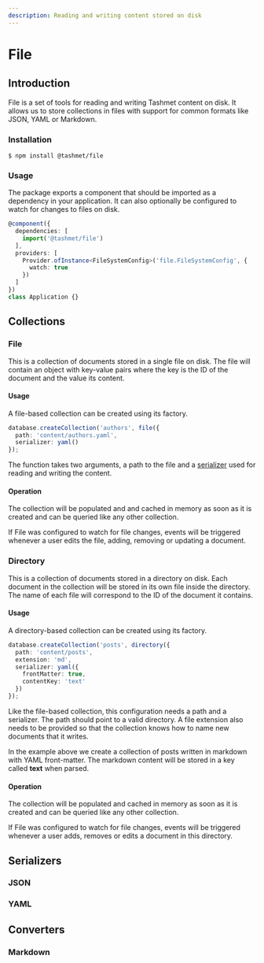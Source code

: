 ```yaml
---
description: Reading and writing content stored on disk
---
```


# File

## Introduction

File is a set of tools for reading and writing Tashmet content on disk. It allows us to store collections in files with support for common formats like JSON, YAML or Markdown.

### Installation

```text
$ npm install @tashmet/file
```

### Usage

The package exports a component that should be imported as a dependency in your application. It can also optionally be configured to watch for changes to files on disk.

```typescript
@component({
  dependencies: [
    import('@tashmet/file')
  ],
  providers: [
    Provider.ofInstance<FileSystemConfig>('file.FileSystemConfig', {
      watch: true
    })
  ]
})
class Application {}
```

## Collections

### File

This is a collection of documents stored in a single file on disk. The file will contain an object with key-value pairs where the key is the ID of the document and the value its content.

#### Usage

A file-based collection can be created using its factory.

```typescript
database.createCollection('authors', file({
  path: 'content/authors.yaml',
  serializer: yaml()
});
```

The function takes two arguments, a path to the file and a [serializer]() used for reading and writing the content.

#### Operation

The collection will be populated and and cached in memory as soon as it is created and can be queried like any other collection.

If File was configured to watch for file changes, events will be triggered whenever a user edits the file, adding, removing or updating a document.

### Directory

This is a collection of documents stored in a directory on disk. Each document in the collection will be stored in its own file inside the directory. The name of each file will correspond to the ID of the document it contains.

#### Usage

A directory-based collection can be created using its factory.

```typescript
database.createCollection('posts', directory({
  path: 'content/posts',
  extension: 'md',
  serializer: yaml({
    frontMatter: true,
    contentKey: 'text'
  })
});
```

Like the file-based collection, this configuration needs a path and a serializer. The path should point to a valid directory. A file extension also needs to be provided so that the collection knows how to name new documents that it writes.

In the example above we create a collection of posts written in markdown with YAML front-matter. The markdown content will be stored in a key called **text** when parsed.

#### Operation

The collection will be populated and cached in memory as soon as it is created and can be queried like any other collection.

If File was configured to watch for file changes, events will be triggered whenever a user adds, removes or edits a document in this directory.

## Serializers

### JSON

### YAML

## Converters

### Markdown

